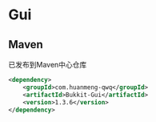# Gui

## Maven

已发布到Maven中心仓库

```xml
<dependency>
    <groupId>com.huanmeng-qwq</groupId>
    <artifactId>Bukkit-Gui</artifactId>
    <version>1.3.6</version>
</dependency>
```
